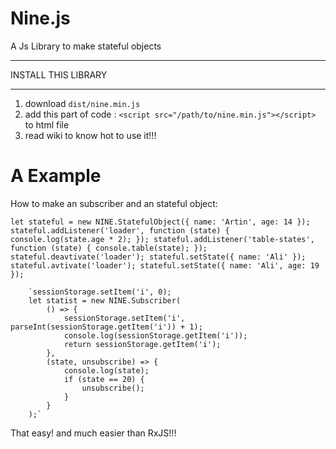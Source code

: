 # Nine.js
A Js Library to make stateful objects

*************************************
INSTALL THIS LIBRARY
*************************************

1. download `dist/nine.min.js`
2. add this part of code : `<script src="/path/to/nine.min.js"></script>` to html file
3. read wiki to know hot to use it!!!


# A Example
How to make an subscriber and an stateful object:



`let stateful = new NINE.StatefulObject({
            name: 'Artin',
            age: 14
        });
        stateful.addListener('loader', function (state) {
            console.log(state.age * 2);
        });
        stateful.addListener('table-states', function (state) {
            console.table(state);
        });
        stateful.deavtivate('loader');
        stateful.setState({
            name: 'Ali'
        });
        stateful.avtivate('loader');
        stateful.setState({
            name: 'Ali',
            age: 19
        });`
        
        `sessionStorage.setItem('i', 0);
        let statist = new NINE.Subscriber(
            () => {
                sessionStorage.setItem('i', parseInt(sessionStorage.getItem('i')) + 1);
                console.log(sessionStorage.getItem('i'));
                return sessionStorage.getItem('i');
            },
            (state, unsubscribe) => {
                console.log(state);
                if (state == 20) {
                    unsubscribe();
                }
            }
        );`
        
That easy! and much easier than RxJS!!!
